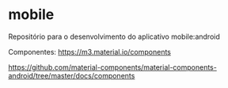 # mobile
Repositório para o desenvolvimento do aplicativo mobile:android

Componentes:
https://m3.material.io/components

https://github.com/material-components/material-components-android/tree/master/docs/components
